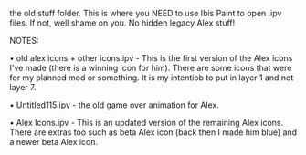 the old stuff folder. This is where you NEED to use Ibis Paint to open .ipv files. If not, well shame on you. No hidden legacy Alex stuff!

NOTES:

• old alex icons + other icons.ipv - This is the first version of the Alex icons I've made (there is a winning icon for him). There are some icons that were for my planned mod or something. It is my intentiob to put in layer 1 and not layer 7.

• Untitled115.ipv - the old game over animation for Alex.

• Alex Icons.ipv - This is an updated version of the remaining Alex icons. There are extras too such as beta Alex icon (back then I made him blue) and a newer beta Alex icon.
